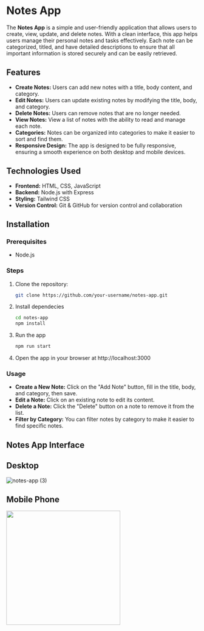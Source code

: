 # Notes App

The **Notes App** is a simple and user-friendly application that allows users to create, view, update, and delete notes. With a clean interface, this app helps users manage their personal notes and tasks effectively. Each note can be categorized, titled, and have detailed descriptions to ensure that all important information is stored securely and can be easily retrieved.

## Features

- **Create Notes:** Users can add new notes with a title, body content, and category.
- **Edit Notes:** Users can update existing notes by modifying the title, body, and category.
- **Delete Notes:** Users can remove notes that are no longer needed.
- **View Notes:** View a list of notes with the ability to read and manage each note.
- **Categories:** Notes can be organized into categories to make it easier to sort and find them.
- **Responsive Design:** The app is designed to be fully responsive, ensuring a smooth experience on both desktop and mobile devices.

## Technologies Used

- **Frontend:** HTML, CSS, JavaScript
- **Backend:** Node.js with Express
- **Styling:** Tailwind CSS
- **Version Control:** Git & GitHub for version control and collaboration

## Installation

### Prerequisites

- Node.js

### Steps

1. Clone the repository:

   ```bash
   git clone https://github.com/your-username/notes-app.git

   ```

2. Install dependecies

   ```bash
   cd notes-app
   npm install

   ```

3. Run the app

   ```bash
   npm run start

   ```

4. Open the app in your browser at http://localhost:3000

### Usage

- **Create a New Note:** Click on the "Add Note" button, fill in the title, body, and category, then save.
- **Edit a Note:** Click on an existing note to edit its content.
- **Delete a Note:** Click the "Delete" button on a note to remove it from the list.
- **Filter by Category:** You can filter notes by category to make it easier to find specific notes.

## Notes App Interface

## Desktop

![notes-app (3)](https://github.com/user-attachments/assets/2ccaba7a-ad9a-4681-afe5-6fbf0147f89a)

## Mobile Phone

<img src="https://github.com/user-attachments/assets/b0d9eda9-685b-409c-beb5-976330e275cf" width="300">
